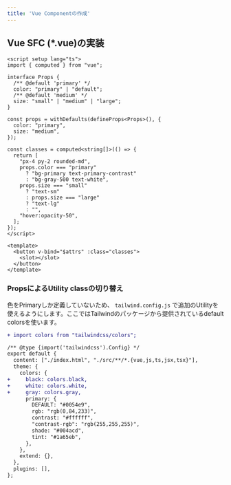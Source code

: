 ```yaml
---
title: 'Vue Componentの作成'
---
```


## Vue SFC (\*.vue)の実装

```vue:src/components/ButtonBase.vue
<script setup lang="ts">
import { computed } from "vue";

interface Props {
  /** @default 'primary' */
  color: "primary" | "default";
  /** @default 'medium' */
  size: "small" | "medium" | "large";
}

const props = withDefaults(defineProps<Props>(), {
  color: "primary",
  size: "medium",
});

const classes = computed<string[]>(() => {
  return [
    "px-4 py-2 rounded-md",
    props.color === "primary"
      ? "bg-primary text-primary-contrast"
      : "bg-gray-500 text-white",
    props.size === "small"
      ? "text-sm"
      : props.size === "large"
      ? "text-lg"
      : "",
    "hover:opacity-50",
  ];
});
</script>

<template>
  <button v-bind="$attrs" :class="classes">
    <slot></slot>
  </button>
</template>
```

### PropsによるUtility classの切り替え

色をPrimaryしか定義していないため、 `tailwind.config.js` で追加のUtilityを使えるようにします。ここではTailwindのパッケージから提供されているdefault colorsを使います。

```diff javascript:tailwind.config.js
+ import colors from "tailwindcss/colors";

/** @type {import('tailwindcss').Config} */
export default {
  content: ["./index.html", "./src/**/*.{vue,js,ts,jsx,tsx}"],
  theme: {
    colors: {
+     black: colors.black,
+     white: colors.white,
+     gray: colors.gray,
      primary: {
        DEFAULT: "#0054e9",
        rgb: "rgb(0,84,233)",
        contrast: "#ffffff",
        "contrast-rgb": "rgb(255,255,255)",
        shade: "#004acd",
        tint: "#1a65eb",
      },
    },
    extend: {},
  },
  plugins: [],
};
```
